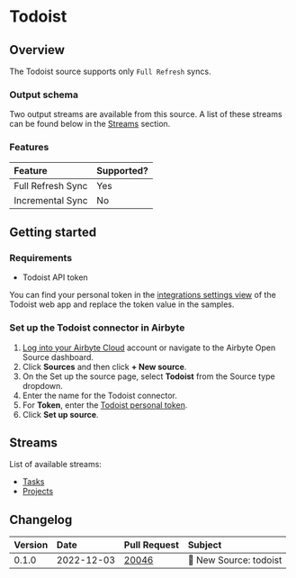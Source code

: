 # Todoist

## Overview

The Todoist source supports only `Full Refresh` syncs.

### Output schema

Two output streams are available from this source. A list of these streams can be found below in the [Streams](todoist.md#streams) section.

### Features

| Feature           | Supported? |
|:------------------|:-----------|
| Full Refresh Sync | Yes        |
| Incremental Sync  | No         |

## Getting started

### Requirements

* Todoist API token

You can find your personal token in the [integrations settings view](https://todoist.com/prefs/integrations) of the Todoist web app and replace the token value in the samples.


### Set up the Todoist connector in Airbyte

1. [Log into your Airbyte Cloud](https://cloud.airbyte.io/workspaces) account or navigate to the Airbyte Open Source dashboard.
2. Click **Sources** and then click **+ New source**.
3. On the Set up the source page, select **Todoist** from the Source type dropdown.
4. Enter the name for the Todoist connector.
5. For **Token**, enter the [Todoist personal token](https://todoist.com/app/settings/integrations/).
6. Click **Set up source**.

## Streams

List of available streams:

* [Tasks](https://developer.todoist.com/rest/v2/#tasks)
* [Projects](https://developer.todoist.com/rest/v2/#projects)

## Changelog

| Version | Date       | Pull Request                                               | Subject                                         |
|:--------|:-----------|:-----------------------------------------------------------|:------------------------------------------------|
| 0.1.0   | 2022-12-03 | [20046](https://github.com/airbytehq/airbyte/pull/20046)   | 🎉 New Source: todoist                           |
